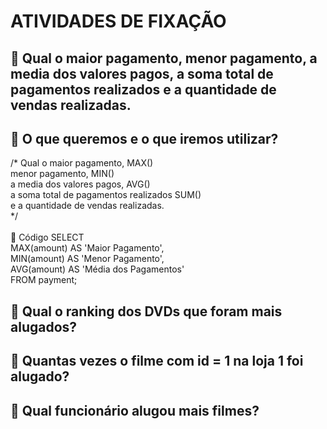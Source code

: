 # ATIVIDADES DE FIXAÇÃO

## 🚀 Qual o maior pagamento, menor pagamento, a media dos valores pagos, a soma total de pagamentos realizados e a quantidade de vendas realizadas.


## 📄 O que queremos e o que iremos utilizar? 

 /* Qual o maior pagamento, MAX() <br>
menor pagamento, MIN()  <br>
a media dos valores pagos, AVG()  <br>
a soma total de pagamentos realizados SUM()  <br>
e a quantidade de vendas realizadas.   <br>
*/
 <br>
 <br>
📄 Código
SELECT  <br>
	MAX(amount) AS 'Maior Pagamento',  <br>
    MIN(amount) AS 'Menor Pagamento',  <br>
    AVG(amount) AS 'Média dos Pagamentos'  <br>
FROM payment;  <br>


## 🚀 Qual o ranking dos DVDs que foram mais alugados?
## 🚀 Quantas vezes o filme com id = 1 na loja 1 foi alugado?
## 🚀 Qual funcionário alugou mais filmes?
